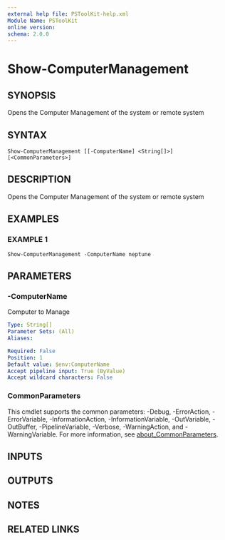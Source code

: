 ```yaml
---
external help file: PSToolKit-help.xml
Module Name: PSToolKit
online version:
schema: 2.0.0
---
```


# Show-ComputerManagement

## SYNOPSIS
Opens the Computer Management of the system or remote system

## SYNTAX

```
Show-ComputerManagement [[-ComputerName] <String[]>] [<CommonParameters>]
```

## DESCRIPTION
Opens the Computer Management of the system or remote system

## EXAMPLES

### EXAMPLE 1
```
Show-ComputerManagement -ComputerName neptune
```

## PARAMETERS

### -ComputerName
Computer to Manage

```yaml
Type: String[]
Parameter Sets: (All)
Aliases:

Required: False
Position: 1
Default value: $env:ComputerName
Accept pipeline input: True (ByValue)
Accept wildcard characters: False
```

### CommonParameters
This cmdlet supports the common parameters: -Debug, -ErrorAction, -ErrorVariable, -InformationAction, -InformationVariable, -OutVariable, -OutBuffer, -PipelineVariable, -Verbose, -WarningAction, and -WarningVariable. For more information, see [about_CommonParameters](http://go.microsoft.com/fwlink/?LinkID=113216).

## INPUTS

## OUTPUTS

## NOTES

## RELATED LINKS
